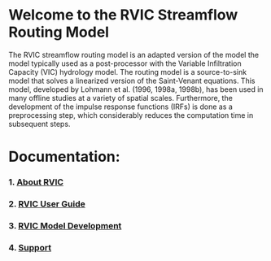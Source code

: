 # Welcome to the RVIC Streamflow Routing Model

The RVIC streamflow routing model is an adapted version of the model the model typically used as a post-processor with the Variable Infiltration Capacity (VIC) hydrology model. The routing model is a source-to-sink model that solves a linearized version of the Saint-Venant equations. This model, developed by Lohmann et al. (1996, 1998a, 1998b), has been used in many offline studies at a variety of spatial scales.  Furthermore, the development of the impulse response functions (IRFs) is done as a preprocessing step, which considerably reduces the computation time in subsequent steps.

# Documentation:

### 1.  [About RVIC](about/model-overview/)

### 2.  [RVIC User Guide](user-guide)

### 3.  [RVIC Model Development](development/model-development/)

### 4.  [Support](support/contact/)
